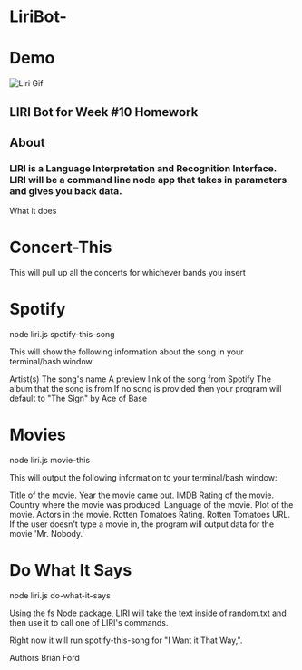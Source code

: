 # LiriBot-

# Demo
<img src="/bf2344/LiriBot-/raw/master/gif.webm" alt="Liri Gif" style="max-width:100%;">

## LIRI Bot for Week #10 Homework
## About
### LIRI is a Language Interpretation and Recognition Interface. LIRI will be a command line node app that takes in parameters and gives you back data.


What it does
# Concert-This

This will pull up all the concerts for whichever bands you insert

# Spotify
node liri.js spotify-this-song <insert song title>

This will show the following information about the song in your terminal/bash window

Artist(s)
The song's name
A preview link of the song from Spotify
The album that the song is from
If no song is provided then your program will default to "The Sign" by Ace of Base

# Movies
node liri.js movie-this <insert movie title>

This will output the following information to your terminal/bash window:

Title of the movie.
Year the movie came out.
IMDB Rating of the movie.
Country where the movie was produced.
Language of the movie.
Plot of the movie.
Actors in the movie.
Rotten Tomatoes Rating.
Rotten Tomatoes URL.
If the user doesn't type a movie in, the program will output data for the movie 'Mr. Nobody.'

# Do What It Says
node liri.js do-what-it-says

Using the fs Node package, LIRI will take the text inside of random.txt and then use it to call one of LIRI's commands.

Right now it will run spotify-this-song for "I Want it That Way,".



Authors
Brian Ford 


